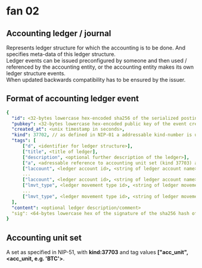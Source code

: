 # fan 02

## Accounting ledger / journal

Represents ledger structure for which the accounting is to be done. And specifies meta-data of this ledger structure.  
Ledger events can be issued preconfigured by someone and then used / referenced by the accounting entity, or the accounting entity makes its own ledger structure events.  
When updated backwards compatibility has to be ensured by the issuer.

## Format of accounting ledger event

~~~yaml
{
  "id": <32-bytes lowercase hex-encoded sha256 of the serialized posting data>,
  "pubkey": <32-bytes lowercase hex-encoded public key of the event creator>,
  "created_at": <unix timestamp in seconds>,
  "kind": 37702, // as defined in NIP-01 a addressable kind-number is used for this event-type
  "tags": [
      ["d", <identifier for ledger structure>],
      ["title", <title of ledger],
      ["description", <optional further description of the ledger>],
      ["a", <adressable reference to accounting unit set (kind 37703) as specified below>, "acc_unit_set"],
      ["laccount", <ledger account id>, <string of ledger account name>, <optional further description of ledger account>],
      ...
      ["laccount", <ledger account id>, <string of ledger account name>, <optional further description of ledger account>],
      ["lmvt_type", <ledger movement type id>, <string of ledger movement type id>, <optional further description of ledger movement type>],
      ...
      ["lmvt_type", <ledger movement type id>, <string of ledger movement type id>, <optional further description of ledger movement type>]
  ],
  "content": <optional ledger description/comment>
  "sig": <64-bytes lowercase hex of the signature of the sha256 hash of the serialized event data, which is the same as the "id" field>
}
~~~

## Accounting unit set

A set as specified in NIP-51, with **kind:37703** and tag values **["acc_unit", <acc_unit, e.g. 'BTC'>**.
